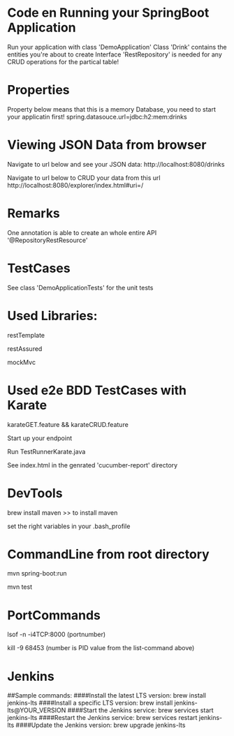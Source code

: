 # Code en Running your SpringBoot Application

Run your application with class 'DemoApplication'
Class 'Drink' contains the entities you're about to create
Interface 'RestRepository' is needed for any CRUD operations for the partical table!

# Properties

Property below means that this is a memory Database, you need to start your applicatin first!
spring.datasouce.url=jdbc:h2:mem:drinks

# Viewing JSON Data from browser

Navigate to url below and see your JSON data:
http://localhost:8080/drinks

Navigate to url below to CRUD your data from this url
http://localhost:8080/explorer/index.html#uri=/

# Remarks

One annotation is able to create an whole entire API '@RepositoryRestResource'


# TestCases

See class 'DemoApplicationTests' for the unit tests

# Used Libraries:

restTemplate

restAssured

mockMvc

# Used e2e BDD TestCases with Karate

karateGET.feature && karateCRUD.feature

Start up your endpoint

Run TestRunnerKarate.java

See index.html in the genrated 'cucumber-report' directory

# DevTools

brew install maven >> to install maven

set the right variables in your .bash_profile

# CommandLine from root directory

mvn spring-boot:run

mvn test

# PortCommands

lsof -n -i4TCP:8000 (portnumber)

kill -9 68453 (number is PID value from the list-command above)

# Jenkins
##Sample commands:
####Install the latest LTS version: brew install jenkins-lts
####Install a specific LTS version: brew install jenkins-lts@YOUR_VERSION
####Start the Jenkins service: brew services start jenkins-lts
####Restart the Jenkins service: brew services restart jenkins-lts
####Update the Jenkins version: brew upgrade jenkins-lts



